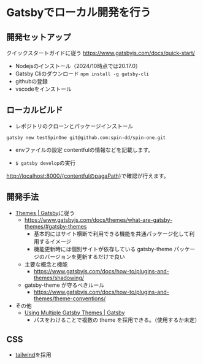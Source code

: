 # Gatsbyでローカル開発を行う

## 開発セットアップ

クイックスタートガイドに従う
<https://www.gatsbyjs.com/docs/quick-start/>

- Nodejsのインストール（2024/10時点では20.17.0）
- Gatsby Cliのダウンロード `npm install -g gatsby-cli`
- githubの登録
- vscodeをインストール

## ローカルビルド

- レポジトリのクローンとパッケージインストール

`gatsby new testSpinOne git@github.com:spin-dd/spin-one.git`

- envファイルの設定
contentfulの情報などを記載します。

- `$ gatsby develop`の実行

<http://localhost:8000/{contentfulのpagaPath}>で確認が行えます。

## 開発手法

- [Themes | Gatsby](https://www.gatsbyjs.com/docs/themes/)に従う
  - <https://www.gatsbyjs.com/docs/themes/what-are-gatsby-themes/#gatsby-themes>
    - 基本的にはサイト横断で利用できる機能を共通パッケージ化して利用するイメージ
    - 機能更新時には個別サイトが依存している gatsby-theme パッケージのバージョンを更新するだけで良い
  - 主要な概念と機能
    - <https://www.gatsbyjs.com/docs/how-to/plugins-and-themes/shadowing/>
  - gatsby-theme が守るべきルール
    - <https://www.gatsbyjs.com/docs/how-to/plugins-and-themes/theme-conventions/>
- その他
  - [Using Multiple Gatsby Themes | Gatsby](https://www.gatsbyjs.com/docs/themes/using-multiple-gatsby-themes/)
    - パスをわけることで複数の theme を採用できる。（使用するか未定）

## CSS

- [tailwind](https://tailwindcss.com/)を採用
